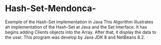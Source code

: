 # Hash-Set-Mendonca-
Exemple of the Hash-Set implementation in Java 
This Algorithm illustrates ah implementation of the Hash-Set at Java and the Set Interface. It has begins adding Clients objects into the Array. After that, it display the data to the user.
This program was develop by Java JDK 8 and NetBeans 8.2.
